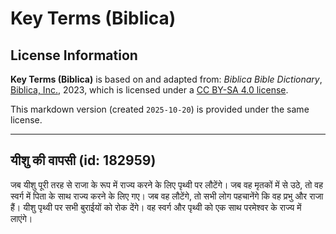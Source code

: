 # Key Terms (Biblica)

## License Information

**Key Terms (Biblica)** is based on and adapted from: _Biblica Bible Dictionary_, [Biblica, Inc.](https://www.biblica.com/), 2023, which is licensed under a [CC BY-SA 4.0 license](https://creativecommons.org/licenses/by-sa/4.0/legalcode.en).

This markdown version (created `2025-10-20`) is provided under the same license.



--------------------------------

## यीशु की वापसी (id: 182959)

जब यीशु पूरी तरह से राजा के रूप में राज्य करने के लिए पृथ्वी पर लौटेंगे। जब वह मृतकों में से उठे, तो वह स्वर्ग में पिता के साथ राज्य करने के लिए गए। जब वह लौटेंगे, तो सभी लोग पहचानेंगे कि वह प्रभु और राजा हैं। यीशु पृथ्वी पर सभी बुराईयों को रोक देंगे। वह स्वर्ग और पृथ्वी को एक साथ परमेश्वर के राज्य में लाएंगे।


